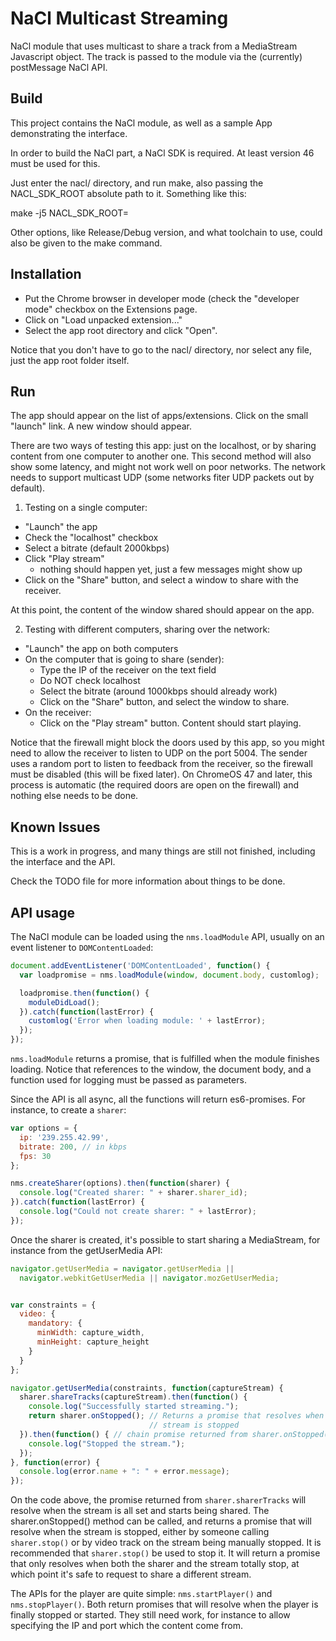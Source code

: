 NaCl Multicast Streaming
========================

NaCl module that uses multicast to share a track from a MediaStream Javascript
object. The track is passed to the module via the (currently) postMessage NaCl
API.

Build
-----

This project contains the NaCl module, as well as a sample App demonstrating
the interface.

In order to build the NaCl part, a NaCl SDK is required. At least version 46
must be used for this.

Just enter the nacl/ directory, and run make, also passing the NACL_SDK_ROOT
absolute path to it. Something like this:

make -j5 NACL_SDK_ROOT=<path to nacl sdk root>

Other options, like Release/Debug version, and what toolchain to use, could
also be given to the make command.


Installation
------------

 - Put the Chrome browser in developer mode (check the "developer mode"
   checkbox on the Extensions page.
 - Click on "Load unpacked extension..."
 - Select the app root directory and click "Open".

Notice that you don't have to go to the nacl/ directory, nor select any file,
just the app root folder itself.


Run
---

The app should appear on the list of apps/extensions. Click on the small
"launch"  link. A new window should appear.

There are two ways of testing this app: just on the localhost, or by sharing
content from one computer to another one. This second method will also show
some latency, and might not work well on poor networks. The network needs to
support multicast UDP (some networks fiter UDP packets out by default).

1) Testing on a single computer:

 - "Launch" the app
 - Check the "localhost" checkbox
 - Select a bitrate (default 2000kbps)
 - Click "Play stream"
    - nothing should happen yet, just a few messages might show up
 - Click on the "Share" button, and select a window to share with the receiver.

At this point, the content of the window shared should appear on the app.


2) Testing with different computers, sharing over the network:

 - "Launch" the app on both computers
 - On the computer that is going to share (sender):
    - Type the IP of the receiver on the text field
    - Do NOT check localhost
    - Select the bitrate (around 1000kbps should already work)
    - Click on the "Share" button, and select the window to share.
 - On the receiver:
    - Click on the "Play stream" button. Content should start playing.

Notice that the firewall might block the doors used by this app, so you might
need to allow the receiver to listen to UDP on the port 5004. The sender uses a
random port to listen to feedback from the receiver, so the firewall must be
disabled (this will be fixed later). On ChromeOS 47 and later, this process is
automatic (the required doors are open on the firewall) and nothing else needs
to be done.

Known Issues
------------

This is a work in progress, and many things are still not finished, including
the interface and the API.

Check the TODO file for more information about things to be done.

API usage
---------

The NaCl module can be loaded using the `nms.loadModule` API, usually
on an event listener to `DOMContentLoaded`:

```javascript
document.addEventListener('DOMContentLoaded', function() {
  var loadpromise = nms.loadModule(window, document.body, customlog);

  loadpromise.then(function() {
    moduleDidLoad();
  }).catch(function(lastError) {
    customlog('Error when loading module: ' + lastError);
  });
});
```

`nms.loadModule` returns a promise, that is fulfilled when the module
finishes loading. Notice that references to the window, the document
body, and a function used for logging must be passed as parameters.

Since the API is all async, all the functions will return es6-promises.
For instance, to create a `sharer`:

```javascript
var options = {
  ip: '239.255.42.99',
  bitrate: 200, // in kbps
  fps: 30
};

nms.createSharer(options).then(function(sharer) {
  console.log("Created sharer: " + sharer.sharer_id);
}).catch(function(lastError) {
  console.log("Could not create sharer: " + lastError);
});
```

Once the sharer is created, it's possible to start sharing a
MediaStream, for instance from the getUserMedia API:

```javascript
navigator.getUserMedia = navigator.getUserMedia ||
  navigator.webkitGetUserMedia || navigator.mozGetUserMedia;


var constraints = {
  video: {
    mandatory: {
      minWidth: capture_width,
      minHeight: capture_height
    }
  }
};

navigator.getUserMedia(constraints, function(captureStream) {
  sharer.shareTracks(captureStream).then(function() {
    console.log("Successfully started streaming.");
    return sharer.onStopped(); // Returns a promise that resolves when the
                               // stream is stopped
  }).then(function() { // chain promise returned from sharer.onStopped()
    console.log("Stopped the stream.");
  });
}, function(error) {
  console.log(error.name + ": " + error.message);
});
```

On the code above, the promise returned from `sharer.sharerTracks` will
resolve when the stream is all set and starts being shared. The
sharer.onStopped() method can be called, and returns a promise that will
resolve when the stream is stopped, either by someone calling
`sharer.stop()` or by video track on the stream being manually stopped.
It is recommended that `sharer.stop()` be used to stop it. It will
return a promise that only resolves when both the sharer and the stream
totally stop, at which point it's safe to request to share a different
stream.

The APIs for the player are quite simple: `nms.startPlayer()` and
`nms.stopPlayer()`. Both return promises that will resolve when the
player is finally stopped or started. They still need work, for instance
to allow specifying the IP and port which the content come from.
